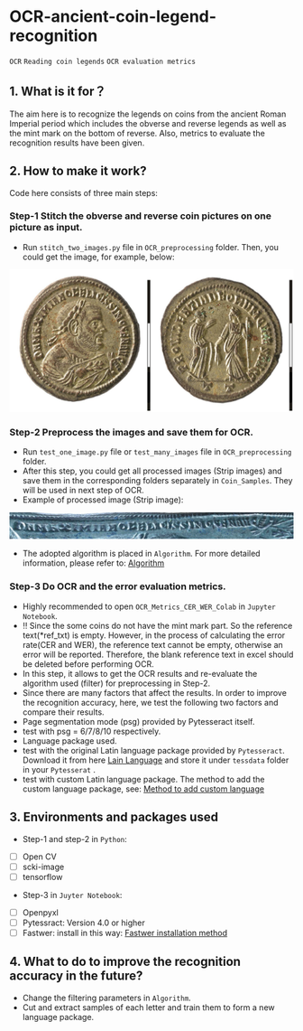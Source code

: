 # OCR-ancient-coin-legend-recognition
`OCR` `Reading coin legends` `OCR evaluation metrics` 
## 1. What is it for？
The aim here is to recognize the legends on coins from the ancient Roman Imperial period which includes the obverse and reverse legends as well as the mint mark on the bottom of reverse. Also, metrics to evaluate the recognition results have been given.

## 2. How to make it work?
 Code here consists of three main steps:

### Step-1 Stitch the obverse and reverse coin pictures on one picture as input.
* Run `stitch_two_images.py` file in `OCR_preprocessing` folder. Then, you could get the image, for example, below:

![toulouse_1_1](OCR-preprocessing/OCR-preprocessing/Coin_Samples/toulouse_coins_1/toulouse_1_1.jpg "The obeverse and reverse coin images after being stitched")
 
### Step-2 Preprocess the images and save them for OCR.
* Run `test_one_image.py` file or `test_many_images` file in `OCR_preprocessing` folder.
* After this step, you could get all processed images (Strip images) and save them in the corresponding folders separately in `Coin_Samples`. They will be used in next step of OCR.
 * Example of processed image (Strip image): 
 
 ![Strip image of toulouse_1_1_obverse](OCR-preprocessing/OCR-preprocessing/Coin_Samples/toulouse_coins_1_obverse//toulouse_1_1_obverse.jpg "The preprocessed image of toulouse_1_1 obverse coin ")
 
* The adopted algorithm is placed in `Algorithm`. For more detailed information, please refer to: [Algorithm](https://github.com/GreenIron/Recoinition "link for detailed algorithm")
 
 ### Step-3 Do OCR and the error evaluation metrics.
 * Highly recommended to open `OCR_Metrics_CER_WER_Colab` in `Jupyter Notebook`.
 * :bangbang: Since the some coins do not have the mint mark part. So the reference text(*ref_txt) is empty. However, in the process of calculating the error rate(CER and WER), the reference text cannot be empty, otherwise an error will be reported. Therefore, the blank reference text in excel should be deleted before performing OCR.
 * In this step, it allows to get the OCR results and re-evaluate the algorithm used (filter) for preprocessing in Step-2.
 * Since there are many factors that affect the results. In order to improve the recognition accuracy, here, we test the following two factors and compare their results.
  * Page segmentation mode (psg) provided by Pytesseract itself.
   * test with psg = 6/7/8/10 respectively.
  * Language package used.
   * test with the original Latin language package provided by `Pytesseract`. Download it from here [Lain Language](https://github.com/tesseract-ocr/tessdata "link for downloading Latin language package") and store it under `tessdata` folder in your `Pytesserat` .
   * test with custom Latin language package. The method to add the custom language package, see: [Method to add custom language](https://vovaprivalov.medium.com/tesseract-ocr-tips-custom-dictionary-to-improve-ocr-d2b9cd17850b "link for adding custom language")
   
 ## 3. Environments and packages used
 * Step-1 and step-2 in `Python`:
  - [ ] Open CV
  - [ ] scki-image
  - [ ] tensorflow
 
 * Step-3 in `Juyter Notebook`:
  - [ ] Openpyxl
  - [ ] Pytessract: Version 4.0 or higher
  - [ ] Fastwer: install in this way: [Fastwer installation method](https://github.com/kahne/fastwer "link for installing Fastwer")

## 4. What to do to improve the recognition accuracy in the future?
* Change the filtering parameters in `Algorithm`.
* Cut and extract samples of each letter and train them to form a new language package.

 
 
 
 
